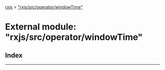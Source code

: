 [rxjs](../README.md) > ["rxjs/src/operator/windowTime"](../modules/_rxjs_src_operator_windowtime_.md)

# External module: "rxjs/src/operator/windowTime"

## Index

---

